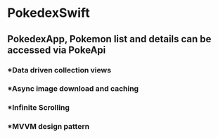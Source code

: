 # PokedexSwift

## PokedexApp, Pokemon list and details can be accessed via PokeApi

### *Data driven collection views 
### *Async image download and caching
### *Infinite Scrolling
### *MVVM design pattern
